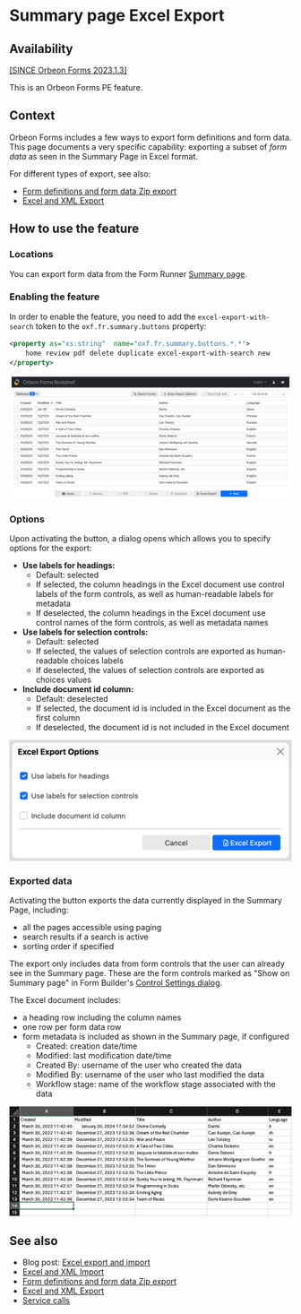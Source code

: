 # Summary page Excel Export

## Availability

[\[SINCE Orbeon Forms 2023.1.3\]](/release-notes/orbeon-forms-2023.1.3.md)

This is an Orbeon Forms PE feature.

## Context

Orbeon Forms includes a few ways to export form definitions and form data. This page documents a very specific capability: exporting a subset of *form data* as seen in the Summary Page in Excel format.

[//]: # (, appropriate for [importing]&#40;/form-runner/feature/excel-xml-import.md&#41; the data into Orbeon Forms at a later time)

For different types of export, see also:

- [Form definitions and form data Zip export](exporting-form-definitions-and-form-data.md)
- [Excel and XML Export](excel-xml-export.md)

## How to use the feature

### Locations

You can export form data from the Form Runner [Summary page](summary-page.md).

### Enabling the feature

In order to enable the feature, you need to add the `excel-export-with-search` token to the `oxf.fr.summary.buttons` property:

```xml
<property as="xs:string"  name="oxf.fr.summary.buttons.*.*">
    home review pdf delete duplicate excel-export-with-search new
</property>
```

![Form data and Excel export button on the Summary page](../images/summary-excel-export.png)

### Options

Upon activating the button, a dialog opens which allows you to specify options for the export:

- __Use labels for headings:__
    - Default: selected
    - If selected, the column headings in the Excel document use control labels of the form controls, as well as human-readable labels for metadata
    - If deselected, the column headings in the Excel document use control names of the form controls, as well as metadata names 
- __Use labels for selection controls:__
   - Default: selected
   - If selected, the values of selection controls are exported as human-readable choices labels
   - If deselected, the values of selection controls are exported as choices values
- __Include document id column:__
    - Default: deselected
    - If selected, the document id is included in the Excel document as the first column
    - If deselected, the document id is not included in the Excel document

![Excel export options dialog](../images/fr-summary-excel-export-dialog.png)

### Exported data

Activating the button exports the data currently displayed in the Summary Page, including:

- all the pages accessible using paging
- search results if a search is active
- sorting order if specified

The export only includes data from form controls that the user can already see in the Summary page. These are the form controls marked as "Show on Summary page" in Form Builder's [Control Settings dialog](/form-builder/control-settings.md).

The Excel document includes:

- a heading row including the column names
- one row per form data row
- form metadata is included as shown in the Summary page, if configured
    - Created: creation date/time
    - Modified: last modification date/time
    - Created By: username of the user who created the data
    - Modified By: username of the user who last modified the data
    - Workflow stage: name of the workflow stage associated with the data

![Example of Excel export from the Summary page](../images/summary-excel-export-sheet.png)

## See also

- Blog post: [Excel export and import](https://blog.orbeon.com/2021/09/excel-export-and-import.html)
- [Excel and XML Import](excel-xml-import.md)
- [Form definitions and form data Zip export](exporting-form-definitions-and-form-data.md)
- [Excel and XML Export](excel-xml-export.md)
- [Service calls](/form-runner/link-embed/linking.md)